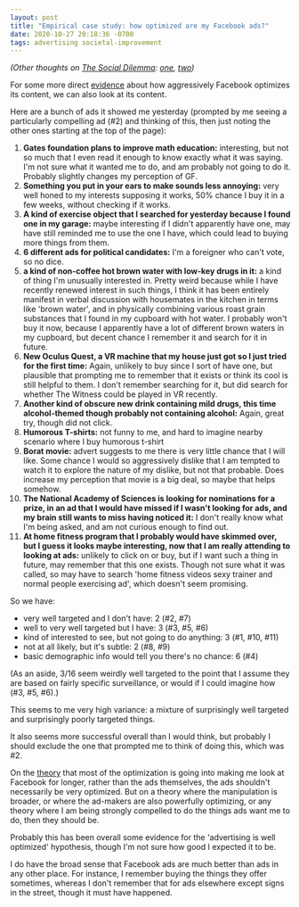 ```yaml
---
layout: post
title: "Empirical case study: how optimized are my Facebook ads?"
date: 2020-10-27 20:18:36 -0700
tags: advertising societal-improvement
---
```

*(Other thoughts on [The Social Dilemma](https://www.thesocialdilemma.com/): [one](https://worldspiritsockpuppet.com/2020/10/26/the-social-dilemma-review.html), [two](https://worldspiritsockpuppet.com/2020/10/27/social-dilemma-2.html))*

For some more direct [evidence](https://worldspiritsockpuppet.com/2020/10/27/social-dilemma-2.html) about how aggressively Facebook optimizes its content, we can also look at its content.

Here are a bunch of ads it showed me yesterday (prompted by me seeing a particularly compelling ad (#2) and thinking of this, then just noting the other ones starting at the top of the page):
1. **Gates foundation plans to improve math education:** interesting, but not so much that I even read it enough to know exactly what it was saying. I'm not sure what it wanted me to do, and am probably not going to do it. Probably slightly changes my perception of GF.
2. **Something you put in your ears to make sounds less annoying:** very well honed to my interests supposing it works, 50% chance I buy it in a few weeks, without checking if it works.
3. **A kind of exercise object that I searched for yesterday because I found one in my garage:** maybe interesting if I didn't apparently have one, may have still reminded me to use the one I have, which could lead to buying more things from them.
4. **6 different ads for political candidates:** I'm a foreigner who can't vote, so no dice.
10. **a kind of non-coffee hot brown water with low-key drugs in it:** a kind of thing I'm unusually interested in. Pretty weird because while I have recently renewed interest in such things, I think it has been entirely manifest in verbal discussion with housemates in the kitchen in terms like 'brown water', and in physically combining various roast grain substances that I found in my cupboard with hot water. I probably won't buy it now, because I apparently have a lot of different brown waters in my cupboard, but decent chance I remember it and search for it in future.
11. **New Oculus Quest, a VR machine that my house just got so I just tried for the first time:** Again, unlikely to buy since I sort of have one, but plausible that prompting me to remember that it exists or think its cool is still helpful to them. I don't remember searching for it, but did search for whether The Witness could be played in VR recently.
12. **Another kind of obscure new drink containing mild drugs, this time alcohol-themed though probably not containing alcohol:** Again, great try, though did not click.
13. **Humorous T-shirts:** not funny to me, and hard to imagine nearby scenario where I buy humorous t-shirt
14. **Borat movie:** advert suggests to me there is very little chance that I will like. Some chance I would so aggressively dislike that I am tempted to watch it to explore the nature of my dislike, but not that probable. Does increase my perception that movie is a big deal, so maybe that helps somehow.
15. **The National Academy of Sciences is looking for nominations for a prize, in an ad that I would have missed if I wasn't looking for ads, and my brain still wants to miss having noticed it:** I don't really know what I'm being asked, and am not curious enough to find out.
16. **At home fitness program that I probably would have skimmed over, but I guess it looks maybe interesting, now that I am really attending to looking at ads:** unlikely to click on or buy, but if I want such a thing in future, may remember that this one exists. Though not sure what it was called, so may have to search 'home fitness videos sexy trainer and normal people exercising ad', which doesn't seem promising.

So we have:
- very well targeted and I don't have: 2 (#2, #7)
- well to very well targeted but I have: 3 (#3, #5, #6)
- kind of interested to see, but not going to do anything: 3 (#1, #10, #11)
- not at all likely, but it's subtle: 2 (#8, #9)
- basic demographic info would tell you there's no chance: 6 (#4)

(As an aside, 3/16 seem weirdly well targeted to the point that I assume they are based on fairly specific surveillance, or would if I could imagine how (#3, #5, #6).)

This seems to me very high variance: a mixture of surprisingly well targeted and surprisingly poorly targeted things.

It also seems more successful overall than I would think, but probably I should exclude the one that prompted me to think of doing this, which was #2.

On the [theory](https://worldspiritsockpuppet.com/2020/10/26/the-social-dilemma-review.html) that most of the optimization is going into making me look at Facebook for longer, rather than the ads themselves, the ads shouldn't necessarily be very optimized. But on a theory where the manipulation is broader, or where the ad-makers are also powerfully optimizing, or any theory where I am being strongly compelled to do the things ads want me to do, then they should be.

Probably this has been overall some evidence for the 'advertising is well optimized' hypothesis, though I'm not sure how good I expected it to be.

I do have the broad sense that Facebook ads are much better than ads in any other place. For instance, I remember buying the things they offer sometimes, whereas I don't remember that for ads elsewhere except signs in the street, though it must have happened.
